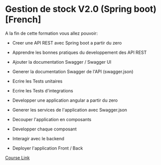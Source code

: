 # Gestion de stock V2.0 (Spring boot) [French]

A la fin de cette formation vous allez pouvoir:
* Creer une API REST avec Spring boot a partir du zero
* Apprendre les bonnes pratiques du developpement des API REST
* Ajouter la documentation Swagger / Swagger UI
* Generer la documentation Swagger de l'API (swagger.json)
* Ecrire les Tests unitaires
* Ecrire les Tests d'integrations


* Developper une application angular a partir du zero
* Generer les services de l'application avec Swagger.json
* Decouper l'application en composants
* Developper chaque composant
* Interagir avec le backend
* Deployer l'application Front / Back

[Course Link](https://www.youtube.com/playlist?list=PL41m5U3u3wwlI59Jt6K2cyG2oKFbFJFQU)